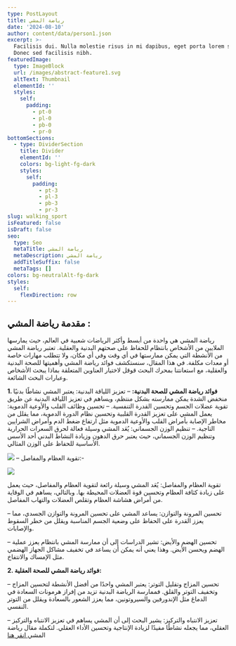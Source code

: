```yaml
---
type: PostLayout
title: رياضة المشي
date: '2024-08-10'
author: content/data/person1.json
excerpt: >-
  Facilisis dui. Nulla molestie risus in mi dapibus, eget porta lorem semper.
  Donec sed facilisis nibh.
featuredImage:
  type: ImageBlock
  url: /images/abstract-feature1.svg
  altText: Thumbnail
  elementId: ''
  styles:
    self:
      padding:
        - pt-0
        - pl-0
        - pb-0
        - pr-0
bottomSections:
  - type: DividerSection
    title: Divider
    elementId: ''
    colors: bg-light-fg-dark
    styles:
      self:
        padding:
          - pt-3
          - pl-3
          - pb-3
          - pr-3
slug: walking_sport
isFeatured: false
isDraft: false
seo:
  type: Seo
  metaTitle: رياضة المشي
  metaDescription: رياضة المشي
  addTitleSuffix: false
  metaTags: []
colors: bg-neutralAlt-fg-dark
styles:
  self:
    flexDirection: row
---
```

## مقدمة رياضة المشي :

رياضة المشي هي واحدة من أبسط وأكثر الرياضات شعبية في العالم، حيث يمارسها الملايين من الأشخاص بانتظام للحفاظ على صحتهم البدنية والعقلية. تعتبر رياضة المشي من الأنشطة التي يمكن ممارستها في أي وقت وفي أي مكان، ولا تتطلب مهارات خاصة أو معدات مكلفة. في هذا المقال، سنستكشف فوائد رياضة المشي وأهميتها للصحة البدنية والعقلية، مع استعانتنا بمحرك البحث قوقل لاختيار العناوين المتعلقة بماذا يبحث الأشخاص وعبارات البحث الشائعة.

**1. فوائد رياضة المشي للصحة البدنية:**
– تعزيز اللياقة البدنية: يعتبر المشي نشاطًا بدنيًا منخفض الشدة يمكن ممارسته بشكل منتظم، ويساهم في تعزيز اللياقة البدنية عن طريق تقوية عضلات الجسم وتحسين القدرة التنفسية.
– تحسين وظائف القلب والأوعية الدموية: يعمل المشي على تعزيز القدرة القلبية وتحسين نظام الدورة الدموية، مما يقلل من مخاطر الإصابة بأمراض القلب والأوعية الدموية مثل ارتفاع ضغط الدم وأمراض الشرايين التاجية.
– تنظيم الوزن الجسماني: يُعَد المشي وسيلة فعالة لحرق السعرات الحرارية وتنظيم الوزن الجسماني، حيث يعتبر حرق الدهون وزيادة النشاط البدني أحد الأسس الأساسية للحفاظ على الوزن المثالي.

![](https://sudafoot.com/wp-content/uploads/2023/06/wepik-export-20230630141705FEAU-1024x683.jpeg)
– تقوية العظام والمفاصل:-

![](https://go.ezodn.com/utilcave_com/ezoicbwa.png)

تقوية العظام والمفاصل: يُعَد المشي وسيلة رائعة لتقوية العظام والمفاصل، حيث يعمل على زيادة كثافة العظام وتحسين قوة العضلات المحيطة بها. وبالتالي، يساهم في الوقاية من أمراض هشاشة العظام وتقلص العضلات والتهاب المفاصل.

– تحسين المرونة والتوازن: يساعد المشي على تحسين المرونة والتوازن الجسدي، مما يعزز القدرة على الحفاظ على وضعية الجسم المناسبة ويقلل من خطر السقوط والإصابات.

– تحسين الهضم والأيض: تشير الدراسات إلى أن ممارسة المشي بانتظام يعزز عملية الهضم ويحسن الأيض. وهذا يعني أنه يمكن أن يساعد في تخفيف مشاكل الجهاز الهضمي مثل الإمساك والانتفاخ.

**2. فوائد رياضة المشي للصحة العقلية:**

– تحسين المزاج وتقليل التوتر: يعتبر المشي واحدًا من أفضل الأنشطة لتحسين المزاج وتخفيف التوتر والقلق. فممارسة الرياضة البدنية تزيد من إفراز هرمونات السعادة في الدماغ مثل الإندورفين والسيروتونين، مما يعزز الشعور بالسعادة ويقلل من التوتر النفسي.

– تعزيز الانتباه والتركيز: يشير البحث إلى أن المشي يساهم في تعزيز الانتباه والتركيز العقلي، مما يجعله نشاطًا مفيدًا لزيادة الإنتاجية وتحسين الأداء العقلي.
لتكملة مقال رياضة المشي[ انقر هنا](https://sudafoot.com/%d8%b1%d9%8a%d8%a7%d8%b6%d8%a9-%d8%a7%d9%84%d9%85%d8%b4%d9%8a/)
